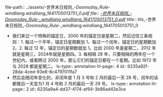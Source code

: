 file-path:: ../assets/-世界末日规则_-_Doomsday_Rule_-_windliang.windliang_1641705013751_0.pdf
file:: [-世界末日规则_-_Doomsday_Rule_-_windliang.windliang_1641705013751_0.pdf](../assets/-世界末日规则_-_Doomsday_Rule_-_windliang.windliang_1641705013751_0.pdf)
title:: hls__-世界末日规则_-_Doomsday_Rule_-_windliang.windliang_1641705013751_0

- 我们来记一个特殊的锚定日，2000 年的锚定日是星期二，然后记住三条规则：1. 每过一个平年，锚定日星期数加 1，每过一个闰年，锚定日的星期数加 2。2. 每过 12 年，锚定日的星期数就加 1。比如 2000 年是星期二，2012 年就是星期三，2024年就是星期四。3. 每相隔 28 年，只要相隔的两年在一个世纪内，或者跨过 2000 年，那么它们的锚定日都在一个星期。比如 1972 年与 2028 都是星期二。
  ls-type:: annotation
  hl-page:: 4
  id:: 6235a92f-28da-4ced-93e8-8c4797011fa7
- 然后会随闰年变化的，非闰年是 1 月 3 号和 2 月的最后一天 28 号，闰年的话都推后一天变为1 月 4 号和 2 月的最后一天 29 号。
  ls-type:: annotation
  hl-page:: 2
  id:: 6235a9a4-dd37-4174-af64-3b86ad42e3ce